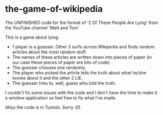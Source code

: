 # the-game-of-wikipedia

The *UNFINISHED* code for the format of '2 Of These People Are Lying' from the YouTube channel 'Matt and Tom'

This is a game about lying: 
- 1 player is a guesser. Other 3 surfs across Wikipedia and finds random articles about the most random stuff. 
- The names of these articles are written down into pieces of paper (in our case these pieces of paper are bits of code).
- The guesser chooses one randomly.
- The player who picked the article tells the truth about what he/she knows about it and the other 2 LIE.
- The guesser tries to, well, guess who told the truth.

I couldn't fix some issues with the code and I don't have the time to make it a window application so feel free to fix what I've made.

(Also the code is in Turkish. Sorry :D)
